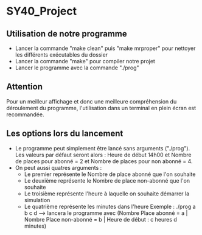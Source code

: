 # SY40_Project

## Utilisation de notre programme 
- Lancer la commande "make clean" puis "make mrproper" pour nettoyer les différents exécutables du dossier 
- Lancer la commande "make" pour compiler notre projet 
- Lancer le programme avec la commande "./prog"

## Attention 
Pour un meilleur affichage et donc une meilleure compréhension du déroulement du programme, l'utilisation dans un terminal en plein écran est recommandée.

## Les options lors du lancement 
- Le programme peut simplement être lancé sans arguments ("./prog"). Les valeurs par défaut seront alors : Heure de début 14h00 et Nombre de places pour abonné = 2 et Nombre de places pour non abonné = 4.
- On peut aussi quatres arguments :
	- Le premier représente le Nombre de place abonné que l'on souhaite
	- Le deuxième représente le Nombre de place non-abonné que l'on souhaite
	- Le troisième représente l'heure à laquelle on souhaite démarrer la simulation
	- Le quatrième représente les minutes dans l'heure
Exemple : ./prog a b c d --> lancera le programme avec (Nombre Place abonné = a | Nombre Place non-abonné = b | Heure de début : c heures d minutes)

